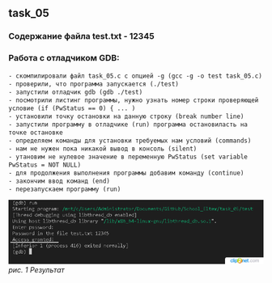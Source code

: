## task_05

### Содержание файла test.txt - 12345
### Работа с отладчиком GDB:
    - скомпилировали файл task_05.c с опцией -g (gcc -g -o test task_05.c)
    - проверили, что программа запускается (./test)
    - запустили отладчик gdb (gdb ./test)
    - посмотрили листинг программы, нужно узнать номер строки проверяющей условие (if (PwStatus == 0) { ... )
    - установили точку остановки на данную строку (break number line)
    - запустили программу в отладчике (run) программа остановиласть на точке остановке
    - определяем команды для установки требуемых нам условий (commands)
    - нам не нужен пока никакой вывод в консоль (silent)
    - утановим не нулевое значение в переменную PwStatus (set variable PwStatus = NOT NULL)
    - для продолжения выполнения программы добавим команду (continue)
    - закончим ввод команд (end)
    - перезапускаем программу (run)
![test](./test.png)
*рис. 1 Результат*
